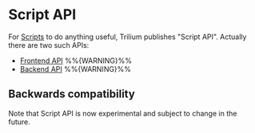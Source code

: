 # Script API
For [Scripts](scripts.md) to do anything useful, Trilium publishes "Script API". Actually there are two such APIs:

*   [Frontend API](https://triliumnext.github.io/Notes/frontend_api/FrontendScriptApi.html) %%{WARNING}%%
*   [Backend API](https://triliumnext.github.io/Notes/backend_api/BackendScriptApi.html) %%{WARNING}%%

Backwards compatibility
-----------------------

Note that Script API is now experimental and subject to change in the future.
